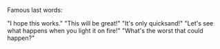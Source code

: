 Famous last words:

"I hope this works."
"This will be great!"
"It's only quicksand!"
"Let's see what happens when you light it on fire!"
"What's the worst that could happen?"
